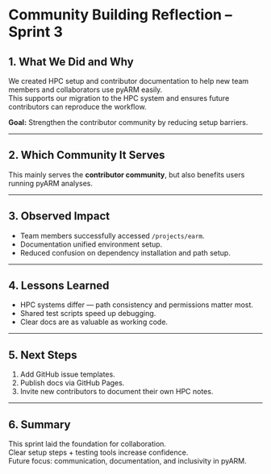 # Community Building Reflection – Sprint 3

## 1. What We Did and Why
We created HPC setup and contributor documentation to help new team members and collaborators use pyARM easily.  
This supports our migration to the HPC system and ensures future contributors can reproduce the workflow.

**Goal:** Strengthen the contributor community by reducing setup barriers.

---

## 2. Which Community It Serves
This mainly serves the **contributor community**, but also benefits users running pyARM analyses.

---

## 3. Observed Impact
- Team members successfully accessed `/projects/earm`.  
- Documentation unified environment setup.  
- Reduced confusion on dependency installation and path setup.

---

## 4. Lessons Learned
- HPC systems differ — path consistency and permissions matter most.  
- Shared test scripts speed up debugging.  
- Clear docs are as valuable as working code.

---

## 5. Next Steps
1. Add GitHub issue templates.  
2. Publish docs via GitHub Pages.  
3. Invite new contributors to document their own HPC notes.

---

## 6. Summary
This sprint laid the foundation for collaboration.  
Clear setup steps + testing tools increase confidence.  
Future focus: communication, documentation, and inclusivity in pyARM.